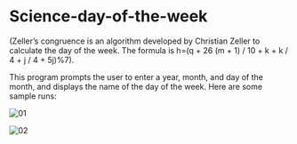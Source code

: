 # Science-day-of-the-week

(Zeller’s congruence is an algorithm developed by Christian Zeller to calculate the day of the week. The formula is
 h=(q + 26 (m + 1) / 10 + k + k / 4 + j / 4 + 5j)%7).

This program prompts the user to enter a year, month, and day of the month, and  displays the name of the day of the week.
Here are some sample runs:


![01](https://user-images.githubusercontent.com/41565191/56284833-f2b54f00-612a-11e9-8fe3-1be48fce318a.PNG)

![02](https://user-images.githubusercontent.com/41565191/56284842-f8129980-612a-11e9-97a7-29df087184f4.PNG)
